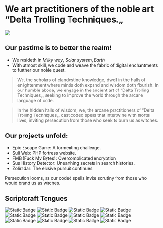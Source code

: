 # We art practitioners of the noble art “Delta Trolling Techniques.„

![](https://komarev.com/ghpvc/?username=Delta-Trolling-Technologies&color=grey&style=plastic&label=Visage+Glimpses&abbreviated=true)

## Our pastime is to better the realm!

* We resideth in *Milky way*, *Solar system*, *Earth*
* With utmost skill, we code and weave the fabric of digital enchantments to further our noble quest.

> We, the scholars of clandestine knowledge, dwell in the halls of enlightenment where minds doth expand and wisdom doth flourish. In our humble abode, we engage in the ancient art of “Delta Trolling Techniques„, seeking to improve the world through the arcane language of code.

> In the hidden halls of wisdom, we, the arcane practitioners of “Delta Trolling Techniques„, cast coded spells that intertwine with mortal lives, inviting persecution from those who seek to burn us as witches.

## Our projects unfold:
* Epic Escape Game: A tormenting challenge.
* Suli Web: PHP fortress website.
* FMB (Fuck My Bytes): Overcomplicated encryption.
* Sus History Detector: Unearthing secrets in search histories.
* Zoliradar: The elusive pursuit continues.

Persecution looms, as our coded spells invite scrutiny from those who would brand us as witches.

## Scriptcraft Tongues

![Static Badge](https://img.shields.io/badge/%20-512BD4?style=plastic&logo=visualbasic&logoColor=FFF)
![Static Badge](https://img.shields.io/badge/%20-00ADD8?style=plastic&logo=go&logoColor=FFF)
![Static Badge](https://img.shields.io/badge/%20-F7DF1E?style=plastic&logo=javascript&logoColor=000)
![Static Badge](https://img.shields.io/badge/%20-A8B9CC?style=plastic&logo=c&logoColor=000)
![Static Badge](https://img.shields.io/badge/%20-3776AB?style=plastic&logo=python&logoColor=FFF)
![Static Badge](https://img.shields.io/badge/%20-777BB4?style=plastic&logo=php&logoColor=FFF)
![Static Badge](https://img.shields.io/badge/%20-00599C?style=plastic&logo=cplusplus&logoColor=FFF)
![Static Badge](https://img.shields.io/badge/%20-E34F26?style=plastic&logo=html5&logoColor=FFF)
![Static Badge](https://img.shields.io/badge/%20-1572B6?style=plastic&logo=css3&logoColor=FFF)
![Static Badge](https://img.shields.io/badge/%20-512BD4?style=plastic&logo=csharp&logoColor=FFF)
![Static Badge](https://img.shields.io/badge/%20-5391FE?style=plastic&logo=powershell&logoColor=FFF)
![Static Badge](https://img.shields.io/badge/%20-4EAA25?style=plastic&logo=gnubash&logoColor=FFF)
